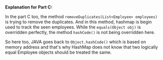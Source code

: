 **Explanation for Part C:**

In the part C too, the method `removeDuplicates(List<Employee> employees)` is trying to remove the duplicates. And in this method, hashmap is begin used to track the seen employees. While the `equals(Object obj)` is overridden perfectly, the method `hashCode()` is not being overridden here.

So here too, JAVA goes back to `Object.hashCode()` which is based on memory address and that's why HashMap does not know that two logically equal Employee objects should be treated the same.
